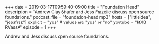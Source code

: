 +++
date = 2019-03-17T09:59:40-05:00
title = "Foundation Head"
description = "Andrew Clay Shafer and Jess Frazelle discuss open source foundations."
podcast_file = "foundation-head.mp3"
hosts = ["littleidea", "jessfraz"]
explicit = "yes" # values are "yes" or "no"
youtube = "ktXB-RVassA"
episode = 1
+++

Andrew and Jess discuss open source foundations.
